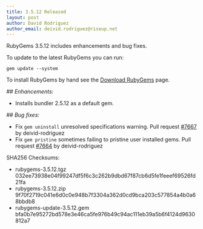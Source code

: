```yaml
---
title: 3.5.12 Released
layout: post
author: David Rodriguez
author_email: deivid.rodriguez@riseup.net
---
```


RubyGems 3.5.12 includes enhancements and bug fixes.

To update to the latest RubyGems you can run:

    gem update --system

To install RubyGems by hand see the [Download RubyGems][download] page.


_## Enhancements:_

* Installs bundler 2.5.12 as a default gem.

_## Bug fixes:_

* Fix `gem uninstall` unresolved specifications warning. Pull request
  [#7667](https://github.com/rubygems/rubygems/pull/7667) by
  deivid-rodriguez
* Fix `gem pristine` sometimes failing to pristine user installed gems.
  Pull request [#7664](https://github.com/rubygems/rubygems/pull/7664) by
  deivid-rodriguez


SHA256 Checksums:

* rubygems-3.5.12.tgz  
  032ee73938e04f99247df5f6c3c262b9dbd67f87cb6d5fe1feeef69526fd21fa
* rubygems-3.5.12.zip  
  9f70f2719c041e6d0c0e948b7f3304a362d0cd9bca203c577854a4b0a68bbdb8
* rubygems-update-3.5.12.gem  
  bfa0b7e95272bd578e3e46ca5fe976b49c94ac111eb39a5b6f4124d9630812a7


[download]: https://rubygems.org/pages/download

